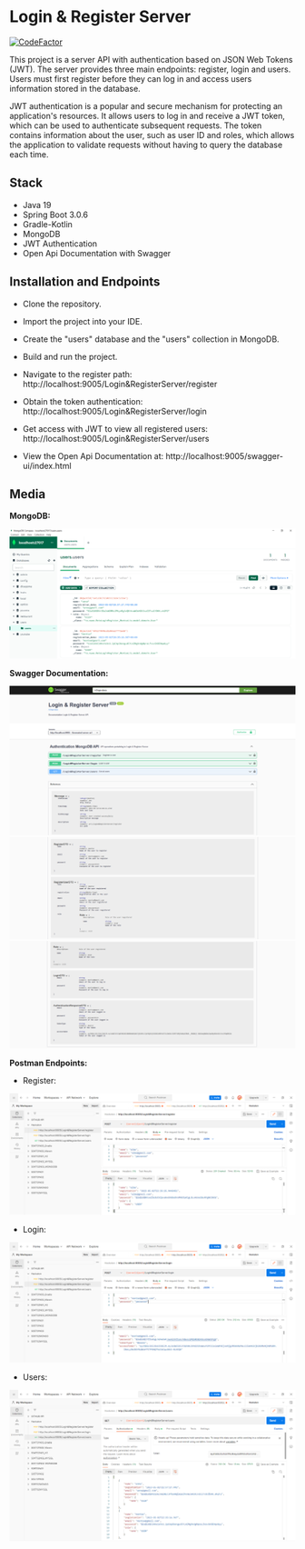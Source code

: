 # Login & Register Server

[![CodeFactor](https://www.codefactor.io/repository/github/montseliz/hackaton_fundacionesplai/badge)](https://www.codefactor.io/repository/github/montseliz/hackaton_fundacionesplai)

This project is a server API with authentication based on JSON Web Tokens (JWT). The server provides three main endpoints: register, login and users. Users must first register before they can log in and access users information stored in the database.

JWT authentication is a popular and secure mechanism for protecting an application's resources. It allows users to log in and receive a JWT token, which can be used to authenticate subsequent requests. The token contains information about the user, such as user ID and roles, which allows the application to validate requests without having to query the database each time.

## Stack

- Java 19
- Spring Boot 3.0.6
- Gradle-Kotlin
- MongoDB
- JWT Authentication
- Open Api Documentation with Swagger

## Installation and Endpoints

- Clone the repository. 

- Import the project into your IDE. 

- Create the "users" database and the "users" collection in MongoDB.

- Build and run the project.

- Navigate to the register path: http://localhost:9005/Login&RegisterServer/register

- Obtain the token authentication: http://localhost:9005/Login&RegisterServer/login

- Get access with JWT to view all registered users: http://localhost:9005/Login&RegisterServer/users 

- View the Open Api Documentation at: http://localhost:9005/swagger-ui/index.html

## Media

**MongoDB:**

![mongo.PNG](media%2Fmongo.PNG)

**Swagger Documentation:**

![openapi1.PNG](media%2Fopenapi1.PNG)
![openapi2.PNG](media%2Fopenapi2.PNG)
![openapi3.PNG](media%2Fopenapi3.PNG)

**Postman Endpoints:**

- Register: 

![register.PNG](media%2Fregister.PNG)

- Login: 

![login.PNG](media%2Flogin.PNG)

- Users: 

![users.PNG](media%2Fusers.PNG)

